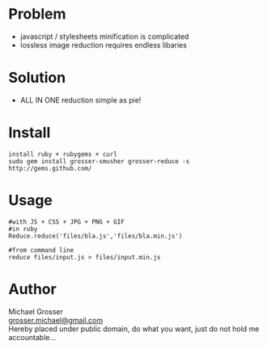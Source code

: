 Problem
=======
 - javascript / stylesheets minification is complicated
 - lossless image reduction requires endless libaries

Solution
========
 - ALL IN ONE reduction simple as pie!

Install
=======
    install ruby + rubygems + curl
    sudo gem install grosser-smusher grosser-reduce -s http://gems.github.com/

Usage
=====
    #with JS + CSS + JPG + PNG + GIF
    #in ruby
    Reduce.reduce('files/bla.js','files/bla.min.js')

    #from command line
    reduce files/input.js > files/input.min.js

Author
======
Michael Grosser  
grosser.michael@gmail.com  
Hereby placed under public domain, do what you want, just do not hold me accountable...  